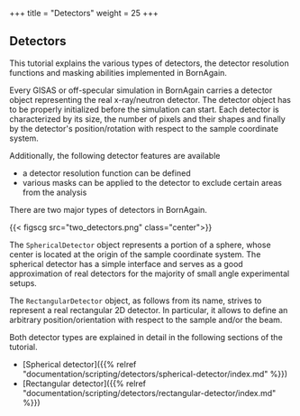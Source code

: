 +++
title = "Detectors"
weight = 25
+++

## Detectors

This tutorial explains the various types of detectors, the detector resolution functions and masking abilities implemented in BornAgain.

Every GISAS or off-specular simulation in BornAgain carries a detector object representing the real x-ray/neutron detector. The detector object has to be properly initialized before the simulation can start. Each detector is characterized by its size, the number of pixels and their shapes and finally by the detector's position/rotation with respect to the sample coordinate system.

Additionally, the following detector features are available

* a detector resolution function can be defined
* various masks can be applied to the detector to exclude certain areas from the analysis

There are two major types of detectors in BornAgain.

{{< figscg src="two_detectors.png" class="center">}}

The `SphericalDetector` object represents a portion of a sphere, whose center is located at the origin of the sample coordinate system. The spherical detector has a simple interface and serves as a good approximation of real detectors for the majority of small angle experimental setups.

The `RectangularDetector` object, as follows from its name, strives to represent a real rectangular 2D detector. In particular, it allows to define an arbitrary position/orientation with respect to the sample and/or the beam.

Both detector types are explained in detail in the following sections of the tutorial.

* [Spherical detector]({{% relref "documentation/scripting/detectors/spherical-detector/index.md" %}})
* [Rectangular detector]({{% relref "documentation/scripting/detectors/rectangular-detector/index.md" %}})
